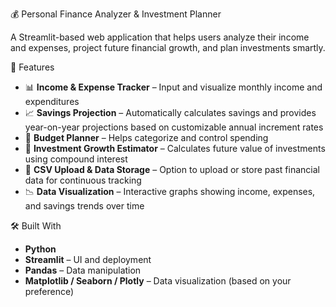 💰 Personal Finance Analyzer & Investment Planner

A Streamlit-based web application that helps users analyze their income and expenses, project future financial growth, and plan investments smartly.

🚀 Features

- 📊 **Income & Expense Tracker** – Input and visualize monthly income and expenditures
- 📈 **Savings Projection** – Automatically calculates savings and provides year-on-year projections based on customizable annual increment rates
- 📅 **Budget Planner** – Helps categorize and control spending
- 🧮 **Investment Growth Estimator** – Calculates future value of investments using compound interest
- 📁 **CSV Upload & Data Storage** – Option to upload or store past financial data for continuous tracking
- 📉 **Data Visualization** – Interactive graphs showing income, expenses, and savings trends over time

🛠️ Built With

- **Python**
- **Streamlit** – UI and deployment
- **Pandas** – Data manipulation
- **Matplotlib / Seaborn / Plotly** – Data visualization (based on your preference)


